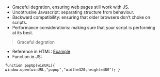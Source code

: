 * Graceful degration, ensuring web pages still work with JS.
* Unobtrusive Javascript: separating structure from behaviour.
* Backward compatibility: ensuring that older browsers don't choke on scripts.
* Performance considerations: making sure that your script is performing at its best.

> Graceful degration


* Reference in HTML: <a href="http://www.example.com/" onclick="popUp(this.href);return false;">Example</a>
* Function in JS:

`function popUp(winURL){
  window.open(winURL,"popup","width=320,height=480");
}`
